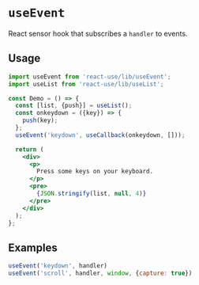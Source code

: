 # `useEvent`

React sensor hook that subscribes a `handler` to events.


## Usage

```jsx
import useEvent from 'react-use/lib/useEvent';
import useList from 'react-use/lib/useList';

const Demo = () => {
  const [list, {push}] = useList();
  const onkeydown = ({key}) => {
    push(key);
  };
  useEvent('keydown', useCallback(onkeydown, []));

  return (
    <div>
      <p>
        Press some keys on your keyboard.
      </p>
      <pre>
        {JSON.stringify(list, null, 4)}
      </pre>
    </div>
  );
};
```


## Examples

```js
useEvent('keydown', handler)
useEvent('scroll', handler, window, {capture: true})
```
